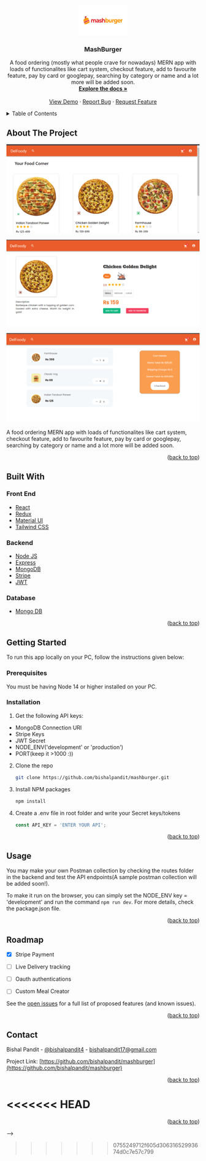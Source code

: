 <div id="top"></div>
<!--
*** Thanks for checking out the Best-README-Template. If you have a suggestion
*** that would make this better, please fork the repo and create a pull request
*** or simply open an issue with the tag "enhancement".
*** Don't forget to give the project a star!
*** Thanks again! Now go create something AMAZING! :D
-->



<!-- PROJECT SHIELDS -->
<!--
*** I'm using markdown "reference style" links for readability.
*** Reference links are enclosed in brackets [ ] instead of parentheses ( ).
*** See the bottom of this document for the declaration of the reference variables
*** for contributors-url, forks-url, etc. This is an optional, concise syntax you may use.
*** https://www.markdownguide.org/basic-syntax/#reference-style-links
-->




<!-- PROJECT LOGO -->
<br />
<div align="center">
  <a href="https://github.com/bishalpandit/mashburger">
    <img src="images/mashburger_logo.png" alt="Logo" width="130" height="80">
  </a>

<h3 align="center">MashBurger</h3>

  <p align="center">
    A food ordering (mostly what people crave for nowadays) MERN app with loads of functionalites like cart system, checkout feature, add to favourite feature, pay by card or googlepay, searching by category or name and a lot more will be added soon. 
    <br />
    <a href="https://github.com/bishalpandit/mashburger"><strong>Explore the docs »</strong></a>
    <br />
    <br />
    <a href="http://delfoody.azurewebsites.net/">View Demo</a>
    ·
    <a href="https://github.com/bishalpandit/mashburger/issues">Report Bug</a>
    ·
    <a href="https://github.com/bishalpandit/mashburger/issues">Request Feature</a>
  </p>
</div>



<!-- TABLE OF CONTENTS -->
<details>
  <summary>Table of Contents</summary>
  <ol>
    <li>
      <a href="#about-the-project">About The Project</a>
      <ul>
        <li><a href="#built-with">Built With</a></li>
      </ul>
    </li>
    <li>
      <a href="#getting-started">Getting Started</a>
      <ul>
        <li><a href="#prerequisites">Prerequisites</a></li>
        <li><a href="#installation">Installation</a></li>
      </ul>
    </li>
    <li><a href="#usage">Usage</a></li>
    <li><a href="#roadmap">Roadmap</a></li>
    <li><a href="#contact">Contact</a></li>
  </ol>
</details>



<!-- ABOUT THE PROJECT -->
## About The Project

[![Product Name Screen Shot][product-screenshot1]](https://delfoody.azurewebsites.net)

[![Product Name Screen Shot][product-screenshot2]](https://delfoody.azurewebsites.net)

[![Product Name Screen Shot][product-screenshot3]](https://delfoody.azurewebsites.net)

A food ordering MERN app with loads of functionalites like cart system, checkout feature, add to favourite feature, pay by card or googlepay, searching by category or name and a lot more will be added soon. 

<p align="right">(<a href="#top">back to top</a>)</p>



## Built With

### Front End
* [React](https://reactjs.org/)
* [Redux](https://redux.js.org/)
* [Material UI](https://mui.com)
* [Tailwind CSS](https://tailwindcss.com/)

### Backend

* [Node JS](https://nodejs.org/en/)
* [Express](https://expressjs.com/)
* [MongoDB](https://redux.js.org/)
* [Stripe](https://stripe.com/docs/payments)
* [JWT](https://jwt.io/)

### Database

* [Mongo DB](https://www.mongodb.com/)

<p align="right">(<a href="#top">back to top</a>)</p>



<!-- GETTING STARTED -->
## Getting Started

To run this app locally on your PC, follow the instructions given below:

### Prerequisites

You must be having Node 14 or higher installed on your PC.

### Installation

1. Get the following API keys:
 * MongoDB Connection URI
 * Stripe Keys
 * JWT Secret
 * NODE_ENV('development' or 'production')
 * PORT(keep it >1000 :))

2. Clone the repo
   ```sh
   git clone https://github.com/bishalpandit/mashburger.git
   ```
3. Install NPM packages
   ```sh
   npm install
   ```
4. Create a .env file in root folder and write your Secret keys/tokens
   ```js
   const API_KEY = 'ENTER YOUR API';
   ```

<p align="right">(<a href="#top">back to top</a>)</p>



<!-- USAGE EXAMPLES -->
## Usage


You may make your own Postman collection by checking the routes folder in the backend and test the API endpoints(A sample postman collection will be added soon!).

To make it run on the browser, you can simply set the NODE_ENV key = 'development' and run the command ```npm run dev```. For more details, check the package.json file.

<p align="right">(<a href="#top">back to top</a>)</p>



<!-- ROADMAP -->
## Roadmap
- [X] Stripe Payment
- [ ] Live Delivery tracking
- [ ] Oauth authentications
- [ ] Custom Meal Creator


See the [open issues](https://github.com/bishalpandit/mashburger/issues) for a full list of proposed features (and known issues).

<p align="right">(<a href="#top">back to top</a>)</p>



<!-- CONTRIBUTING
## Contributing

Contributions are what make the open source community such an amazing place to learn, inspire, and create. Any contributions you make are **greatly appreciated**.

If you have a suggestion that would make this better, please fork the repo and create a pull request. You can also simply open an issue with the tag "enhancement".
Don't forget to give the project a star! Thanks again!

1. Fork the Project
2. Create your Feature Branch (`git checkout -b feature/AmazingFeature`)
3. Commit your Changes (`git commit -m 'Add some AmazingFeature'`)
4. Push to the Branch (`git push origin feature/AmazingFeature`)
5. Open a Pull Request

<p align="right">(<a href="#top">back to top</a>)</p> -->



<!-- CONTACT -->
## Contact

Bishal Pandit - [@bishalpandit4](https://twitter.com/bishalpandit4) - bishalpandit17@gmail.com

Project Link: [https://github.com/bishalpandit/mashburger](https://github.com/bishalpandit/mashburger)

<p align="right">(<a href="#top">back to top</a>)</p>



<<<<<<< HEAD
=======
<p align="right">(<a href="#top">back to top</a>)</p> -->

>>>>>>> 0755249712f605d30631652993674d0c7e57c799


<!-- MARKDOWN LINKS & IMAGES -->
<!-- https://www.markdownguide.org/basic-syntax/#reference-style-links -->
[contributors-shield]: https://img.shields.io/github/contributors/bishalpandit/bishalpandit.github.io.svg?style=for-the-badge
[contributors-url]: https://github.com/bishalpandit/bishalpandit.github.io/graphs/contributors
[forks-shield]: https://img.shields.io/github/forks/bishalpandit/mashburger.svg?style=for-the-badge
[forks-url]: https://github.com/bishalpandit/mashburger/network/members
[stars-shield]: https://img.shields.io/github/stars/bishalpandit/mashburger.svg?style=for-the-badge
[stars-url]: https://github.com/bishalpandit/mashburger/stargazers
[issues-shield]: https://img.shields.io/github/issues/bishalpandit/mashburger.svg?style=for-the-badge
[issues-url]: https://github.com/bishalpandit/mashburger/issues
[license-shield]: https://img.shields.io/github/license/bishalpandit/mashburger.svg?style=for-the-badge
[license-url]: https://github.com/bishalpandit/mashburger/blob/master/LICENSE.txt
[linkedin-shield]: https://img.shields.io/badge/-LinkedIn-black.svg?style=for-the-badge&logo=linkedin&colorB=555
[linkedin-url]: https://www.linkedin.com/in/bishalpandit2602/
[product-screenshot1]: images/screenshot1.png
[product-screenshot2]: images/screenshot2.png
[product-screenshot3]: images/screenshot3.png
